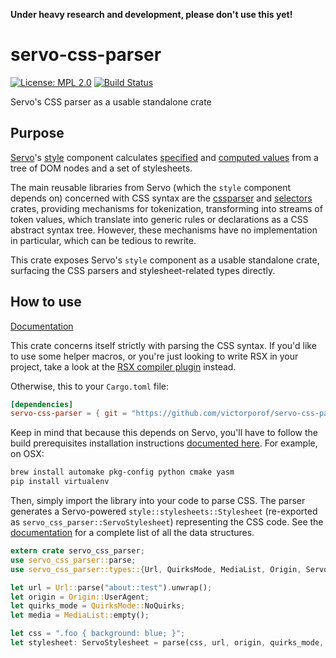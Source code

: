 **Under heavy research and development, please don't use this yet!**

# servo-css-parser
[![License: MPL 2.0](https://img.shields.io/badge/License-MPL%202.0-brightgreen.svg)](https://opensource.org/licenses/MPL-2.0)
[![Build Status](https://travis-ci.org/victorporof/servo-css-parser.svg?branch=master)](https://travis-ci.org/victorporof/servo-css-parser)

Servo's CSS parser as a usable standalone crate

## Purpose
[Servo](https://github.com/servo/servo)'s [style](https://github.com/servo/servo/tree/master/components/style) component calculates [specified](https://drafts.csswg.org/css-cascade/#specified) and [computed values](https://drafts.csswg.org/css-cascade/#computed) from a tree of DOM nodes and a set of stylesheets.

The main reusable libraries from Servo (which the `style` component depends on) concerned with CSS syntax are the [cssparser](https://crates.io/crates/cssparser) and [selectors](https://crates.io/crates/selectors) crates, providing mechanisms for tokenization, transforming into streams of token values, which translate into generic rules or declarations as a CSS abstract syntax tree. However, these mechanisms have no implementation in particular, which can be tedious to rewrite.

This crate exposes Servo's `style` component as a usable standalone crate, surfacing the CSS parsers and stylesheet-related types directly.

## How to use
[Documentation](https://victorporof.github.io/servo-css-parser)

This crate concerns itself strictly with parsing the CSS syntax. If you'd like to use some helper macros, or you're just looking to write RSX in your project, take a look at the [RSX compiler plugin](https://github.com/victorporof/rsx_compiler_plugin) instead.

Otherwise, this to your `Cargo.toml` file:

```toml
[dependencies]
servo-css-parser = { git = "https://github.com/victorporof/servo-css-parser.git" }
```

Keep in mind that because this depends on Servo, you'll have to follow the build prerequisites installation instructions [documented here](https://github.com/victorporof/servo/blob/master/README.md#setting-up-your-environment). For example, on OSX:

```sh
brew install automake pkg-config python cmake yasm
pip install virtualenv
```

Then, simply import the library into your code to parse CSS. The parser generates a Servo-powered `style::stylesheets::Stylesheet` (re-exported as `servo_css_parser::ServoStylesheet`) representing the CSS code. See the [documentation](http://doc.servo.org/style/stylesheets/struct.Stylesheet.html) for a complete list of all the data structures.

```rust
extern crate servo_css_parser;
use servo_css_parser::parse;
use servo_css_parser::types::{Url, QuirksMode, MediaList, Origin, ServoStylesheet};

let url = Url::parse("about::test").unwrap();
let origin = Origin::UserAgent;
let quirks_mode = QuirksMode::NoQuirks;
let media = MediaList::empty();

let css = ".foo { background: blue; }";
let stylesheet: ServoStylesheet = parse(css, url, origin, quirks_mode, media);
```
